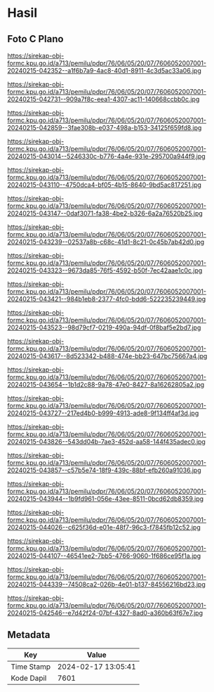 # Hasil

## Foto C Plano

https://sirekap-obj-formc.kpu.go.id/a713/pemilu/pdpr/76/06/05/20/07/7606052007001-20240215-042352--a1f6b7a9-4ac8-40d1-8911-4c3d5ac33a06.jpg

https://sirekap-obj-formc.kpu.go.id/a713/pemilu/pdpr/76/06/05/20/07/7606052007001-20240215-042731--909a7f8c-eea1-4307-ac11-140668ccbb0c.jpg

https://sirekap-obj-formc.kpu.go.id/a713/pemilu/pdpr/76/06/05/20/07/7606052007001-20240215-042859--3fae308b-e037-498a-b153-34125f659fd8.jpg

https://sirekap-obj-formc.kpu.go.id/a713/pemilu/pdpr/76/06/05/20/07/7606052007001-20240215-043014--5246330c-b776-4a4e-931e-295700a944f9.jpg

https://sirekap-obj-formc.kpu.go.id/a713/pemilu/pdpr/76/06/05/20/07/7606052007001-20240215-043110--4750dca4-bf05-4b15-8640-9bd5ac817251.jpg

https://sirekap-obj-formc.kpu.go.id/a713/pemilu/pdpr/76/06/05/20/07/7606052007001-20240215-043147--0daf3071-fa38-4be2-b326-6a2a76520b25.jpg

https://sirekap-obj-formc.kpu.go.id/a713/pemilu/pdpr/76/06/05/20/07/7606052007001-20240215-043239--02537a8b-c68c-41d1-8c21-0c45b7ab42d0.jpg

https://sirekap-obj-formc.kpu.go.id/a713/pemilu/pdpr/76/06/05/20/07/7606052007001-20240215-043323--9673da85-76f5-4592-b50f-7ec42aae1c0c.jpg

https://sirekap-obj-formc.kpu.go.id/a713/pemilu/pdpr/76/06/05/20/07/7606052007001-20240215-043421--984b1eb8-2377-4fc0-bdd6-522235239449.jpg

https://sirekap-obj-formc.kpu.go.id/a713/pemilu/pdpr/76/06/05/20/07/7606052007001-20240215-043523--98d79cf7-0219-490a-94df-0f8baf5e2bd7.jpg

https://sirekap-obj-formc.kpu.go.id/a713/pemilu/pdpr/76/06/05/20/07/7606052007001-20240215-043617--8d523342-b488-474e-bb23-647bc75667a4.jpg

https://sirekap-obj-formc.kpu.go.id/a713/pemilu/pdpr/76/06/05/20/07/7606052007001-20240215-043654--1b1d2c88-9a78-47e0-8427-8a16262805a2.jpg

https://sirekap-obj-formc.kpu.go.id/a713/pemilu/pdpr/76/06/05/20/07/7606052007001-20240215-043727--217ed4b0-b999-4913-ade8-9f134ff4af3d.jpg

https://sirekap-obj-formc.kpu.go.id/a713/pemilu/pdpr/76/06/05/20/07/7606052007001-20240215-043826--543dd04b-7ae3-452d-aa58-144f435adec0.jpg

https://sirekap-obj-formc.kpu.go.id/a713/pemilu/pdpr/76/06/05/20/07/7606052007001-20240215-043857--c57b5e74-18f9-439c-88bf-efb260a91036.jpg

https://sirekap-obj-formc.kpu.go.id/a713/pemilu/pdpr/76/06/05/20/07/7606052007001-20240215-043944--1b9fd961-056e-43ee-8511-0bcd62db8359.jpg

https://sirekap-obj-formc.kpu.go.id/a713/pemilu/pdpr/76/06/05/20/07/7606052007001-20240215-044026--c625f36d-e01e-48f7-96c3-f7845fb12c52.jpg

https://sirekap-obj-formc.kpu.go.id/a713/pemilu/pdpr/76/06/05/20/07/7606052007001-20240215-044107--46541ee2-7bb5-4766-9060-1f686ce95f1a.jpg

https://sirekap-obj-formc.kpu.go.id/a713/pemilu/pdpr/76/06/05/20/07/7606052007001-20240215-044339--74508ca2-026b-4e01-b137-84556216bd23.jpg

https://sirekap-obj-formc.kpu.go.id/a713/pemilu/pdpr/76/06/05/20/07/7606052007001-20240215-042546--e7d42f24-07bf-4327-8ad0-a360b63f67e7.jpg


## Metadata

| Key        | Value               |
| ---------- | ------------------- |
| Time Stamp | 2024-02-17 13:05:41 |
| Kode Dapil | 7601                |



